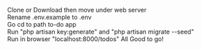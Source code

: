 Clone or Download then move under web server <br>
Rename .env.example to .env <br>
Go cd to path to-do app <br>
Run "php artisan key:generate" and "php artisan migrate --seed" <br>
Run in browser "localhost:8000/todos"
All Good to go!
